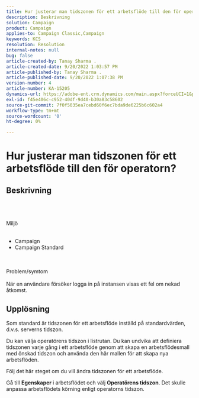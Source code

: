 ```yaml
---
title: Hur justerar man tidszonen för ett arbetsflöde till den för operatorn?
description: Beskrivning
solution: Campaign
product: Campaign
applies-to: Campaign Classic,Campaign
keywords: KCS
resolution: Resolution
internal-notes: null
bug: false
article-created-by: Tanay Sharma .
article-created-date: 9/20/2022 1:03:57 PM
article-published-by: Tanay Sharma .
article-published-date: 9/20/2022 1:07:38 PM
version-number: 4
article-number: KA-15205
dynamics-url: https://adobe-ent.crm.dynamics.com/main.aspx?forceUCI=1&pagetype=entityrecord&etn=knowledgearticle&id=90b4efae-e438-ed11-9db1-002248086735
exl-id: f45e406c-c952-40df-9d40-b30a83c58602
source-git-commit: 7f0f5035ea7cebd60f6ec7bda9de6225b6c602a4
workflow-type: tm+mt
source-wordcount: '0'
ht-degree: 0%

---
```


# Hur justerar man tidszonen för ett arbetsflöde till den för operatorn?

## Beskrivning

<br><br><br>Miljö<br><br>
- Campaign
- Campaign Standard



<br><br>Problem/symtom<br><br>
När en användare försöker logga in på instansen visas ett fel om nekad åtkomst.


## Upplösning






Som standard är tidszonen för ett arbetsflöde inställd på standardvärden, d.v.s. serverns tidszon.



Du kan välja operatörens tidszon i listrutan. Du kan undvika att definiera tidszonen varje gång i ett arbetsflöde genom att skapa en arbetsflödesmall med önskad tidszon och använda den här mallen för att skapa nya arbetsflöden.



Följ det här steget om du vill ändra tidszonen för ett arbetsflöde.



Gå till <b>Egenskaper </b>i arbetsflödet och välj <b>Operatörens tidszon</b>. Det skulle anpassa arbetsflödets körning enligt operatorns tidszon.
